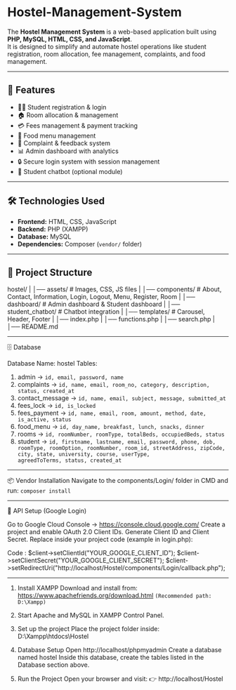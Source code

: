 ﻿# Hostel-Management-System

The **Hostel Management System** is a web-based application built using **PHP, MySQL, HTML, CSS, and JavaScript**.  
It is designed to simplify and automate hostel operations like student registration, room allocation, fee management, complaints, and food management.

---

## 🚀 Features
- 👨‍🎓 Student registration & login
- 🏠 Room allocation & management
- 💳 Fees management & payment tracking
- 🍴 Food menu management
- 📝 Complaint & feedback system
- 📊 Admin dashboard with analytics
- 🔒 Secure login system with session management
- 🤖 Student chatbot (optional module)

---

## 🛠️ Technologies Used
- **Frontend:** HTML, CSS, JavaScript  
- **Backend:** PHP (XAMPP)  
- **Database:** MySQL  
- **Dependencies:** Composer (`vendor/` folder)  

---

## 📂 Project Structure
hostel/
|
│── assets/              # Images, CSS, JS files
|
│── components/          # About, Contact, Information, Login, Logout, Menu, Register, Room
|
│── dashboard/           # Admin dashboard & Student dashboard
|
│── student_chatbot/     # Chatbot integration
|
│── templates/           # Carousel, Header, Footer
|
│── index.php 
|
│── functions.php 
|
│── search.php
|
│── README.md

---

🗄️ Database

Database Name: hostel
Tables:
  1) admin → `id, email, password, name`
  2) complaints → `id, name, email, room_no, category, description, status, created_at`
  3) contact_message → `id, name, email, subject, message, submitted_at`
  4) fees_lock → `id, is_locked`
  5) fees_payment → `id, name, email, room, amount, method, date, is_active, status`
  6) food_menu → `id, day_name, breakfast, lunch, snacks, dinner`
  7) rooms → `id, roomNumber, roomType, totalBeds, occupiedBeds, status`
  8) student → `id, firstname, lastname, email, password, phone, dob, roomType, roomOption, roomNumber, room_id, streetAddress, zipCode, city, state, university, course, userType,             agreedToTerms, status, created_at`
     
---

📦 Vendor Installation
Navigate to the components/Login/ folder in CMD and run: `composer install`

---

🔑 API Setup (Google Login)

  Go to Google Cloud Console → https://console.cloud.google.com/
  Create a project and enable OAuth 2.0 Client IDs.
  Generate Client ID and Client Secret.
  Replace inside your project code (example in login.php):

  Code : 
  $client->setClientId("YOUR_GOOGLE_CLIENT_ID");
  $client->setClientSecret("YOUR_GOOGLE_CLIENT_SECRET");
  $client->setRedirectUri("http://localhost/Hostel/components/Login/callback.php");

---

1) Install XAMPP
   Download and install from: https://www.apachefriends.org/download.html `(Recommended path: D:\Xampp)`

2) Start Apache and MySQL in XAMPP Control Panel.

3) Set up the project
   Place the project folder inside:
   D:\Xampp\htdocs\Hostel


4) Database Setup
   Open http://localhost/phpmyadmin
   Create a database named hostel
   Inside this database, create the tables listed in the Database section above.

5) Run the Project
   Open your browser and visit: 👉 http://localhost/Hostel


